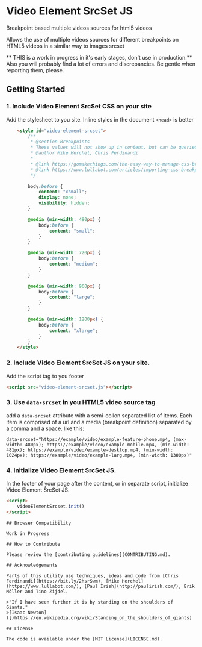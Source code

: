 # Video Element SrcSet JS
Breakpoint based multiple videos sources for html5 videos

Allows the use of multiple videos sources for different breakpoints on HTML5 videos in a similar way to images srcset

** THIS is a work in progress in it's early stages, don't use in production.** Also you will probably find a lot of errors and discrepancies. Be gentle when reporting them, please.

## Getting Started


### 1. Include Video Element SrcSet CSS on your site

Add the stylesheet to you site. Inline styles in the document `<head>` is better

```html
	<style id="video-element-srcset">
		/**
		 * @section Breakpoints
		 * These values will not show up in content, but can be queried by JavaScript to know which breakpoint is active. Add or remove as many breakpoints as you like.
		 * @author Mike Herchel, Chris Ferdinandi
		 *
		 * @link https://gomakethings.com/the-easy-way-to-manage-css-breakpoints-in-javascript/
		 * @link https://www.lullabot.com/articles/importing-css-breakpoints-into-javascript
		 */

		body:before {
			content: "xsmall";
			display: none;
			visibility: hidden;
		}

		@media (min-width: 480px) {
			body:before {
				content: "small";
			}
		}

		@media (min-width: 720px) {
			body:before {
				content: "medium";
			}
		}

		@media (min-width: 960px) {
			body:before {
				content: "large";
			}
		}

		@media (min-width: 1200px) {
			body:before {
				content: "xlarge";
			}
		}
	</style>
```


### 2. Include Video Element SrcSet JS on your site.

Add the script tag to you footer

```html
<script src="video-element-srcset.js"></script>
```

### 3. Use `data-srcset` in you HTML5 video source tag

add a `data-srcset` attribute with a semi-collon separated list of items. Each item is comprised of a url and a media (breakpoint definition) separated by a comma and a space. like this:

`data-srcset="https://example/video/example-feature-phone.mp4, (max-width: 480px); https://example/video/example-mobile.mp4, (min-width: 481px); https://example/video/example-desktop.mp4, (min-width: 1024px); https://example/video/example-larg.mp4, (min-width: 1300px)"`


### 4. Initialize Video Element SrcSet JS.

In the footer of your page after the content, or in separate script, initialize Video Element SrcSet JS.

```html
<script>
	videoElementSrcset.init()
</script>
```
```
## Browser Compatibility

Work in Progress

## How to Contribute

Please review the [contributing guidelines](CONTRIBUTING.md).

## Acknowledgements

Parts of this utility use techniques, ideas and code from [Chris Ferdinandi](https://bit.ly/2hsrSwm), [Mike Herchel](https://www.lullabot.com/), [Paul Irish](http://paulirish.com/), Erik Möller and Tino Zijdel.

>"If I have seen further it is by standing on the shoulders of Giants."
>[Isaac Newton]([)https://en.wikipedia.org/wiki/Standing_on_the_shoulders_of_giants)

## License

The code is available under the [MIT License](LICENSE.md).
